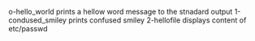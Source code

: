 
o-hello_world prints a hellow word message to the stnadard output
1-condused_smiley prints confused smiley
2-hellofile displays content of etc/passwd
